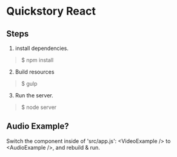 # Quickstory React

## Steps
1. install dependencies.
> $ npm install

2. Build resources
> $ gulp

3. Run the server.
> $ node server


## Audio Example?
Switch the component inside of 'src/app.js': &lt;VideoExample /&gt; to &lt;AudioExample /&gt;, and rebuild & run.
